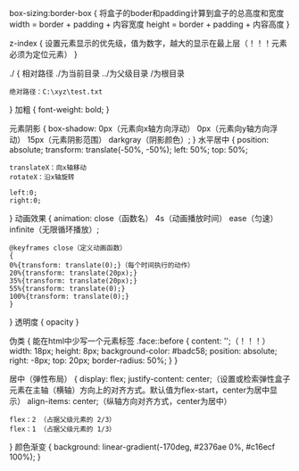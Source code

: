 box-sizing:border-box
{
    将盒子的boder和padding计算到盒子的总高度和宽度
    width = border + padding + 内容宽度
    height = border + padding + 内容高度
}

z-index
{
    设置元素显示的优先级，值为数字，越大的显示在最上层（！！！元素必须为定位元素）
}

./
{
    相对路径
    ./为当前目录
    ../为父级目录
    /为根目录

    绝对路径：C:\xyz\test.txt 
}
加粗
{
    font-weight: bold;
}

元素阴影
{
    box-shadow: 0px（元素向x轴方向浮动） 0px（元素向y轴方向浮动） 15px（元素阴影范围） darkgray（阴影颜色）;
}
水平居中
{
    position: absolute;
    transform: translate(-50%, -50%);
    left: 50%;
    top: 50%;

    translateX：向x轴移动
    rotateX：沿x轴旋转

    left:0;
    right:0;
}
动画效果
{
    animation: close（函数名） 4s（动画播放时间） ease（匀速） infinite（无限循环播放）;

    @keyframes close（定义动画函数）
    {
    0%{transform: translate(0);}（每个时间执行的动作）
    20%{transform: translate(20px);}
    35%{transform: translate(20px);}
    55%{transform: translate(0);}
    100%{transform: translate(0);}
    }
}
透明度
{
    opacity
}

伪类
{
    能在html中少写一个元素标签
    .face::before
    {
        content: '';（！！！）
        width: 18px;
        height: 8px;
        background-color: #badc58;
        position: absolute;
        right: -8px;
        top: 20px;
        border-radius: 50%;
    }
}

居中（弹性布局）
{
    display: flex;
    justify-content: center;（设置或检索弹性盒子元素在主轴（横轴）方向上的对齐方式。默认值为flex-start，center为居中显示）
    align-items: center;（纵轴方向对齐方式，center为居中）

    flex：2 （占据父级元素的 2/3）
    flex：1 （占据父级元素的 1/3）
}
颜色渐变
{
    background: linear-gradient(-170deg, #2376ae 0%, #c16ecf 100%);
}

